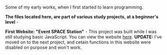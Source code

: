 Some of my early works, when I first started to learn programming.

<b>The files located here, are part of various study projects, at a beginner's level</b> -

<b>First Website: "Event SPACE Station"</b> - This project was built while I was still studying basic JavaScript. You can view the website <a href="https://o-k-g.github.io/Study-projects/First%20website/index.html">here</a>. <b>UPDATE:</b> I've moved on to the next project, and cetain functions in this website were disabled on purpose and won't work.
